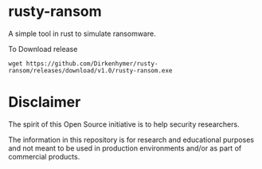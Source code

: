 # rusty-ransom
A simple tool in rust to simulate ransomware.

To Download release
```
wget https://github.com/Dirkenhymer/rusty-ransom/releases/download/v1.0/rusty-ransom.exe
```
# Disclaimer
The spirit of this Open Source initiative is to help security researchers.

The information in this repository is for research and educational purposes and not meant to be used in production environments and/or as part of commercial products.
